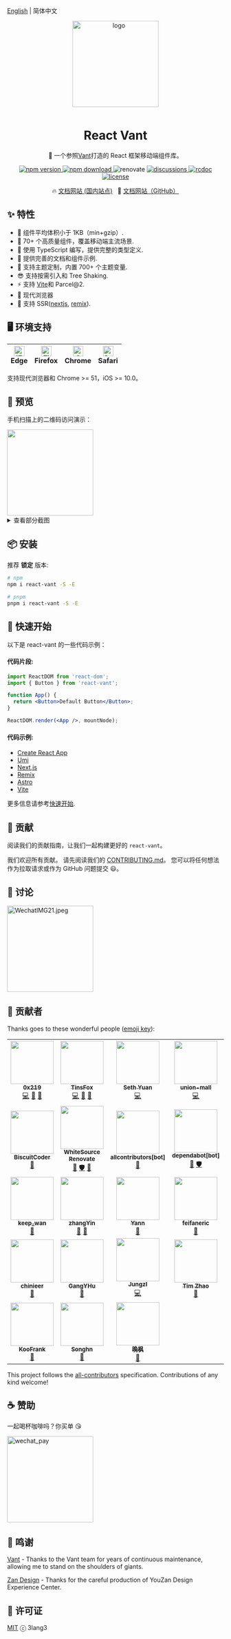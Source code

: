 [English](https://github.com/3lang3/react-vant) | 简体中文

<p align="center">
    <img alt="logo" src="https://cdn.jsdelivr.net/gh/3lang3/react-vant@main/public/logo.svg" width="200" style="margin-bottom: 10px;">
</p>

<h1 align="center">React Vant</h1>

<p align="center">📱 一个参照<a href="https://github.com/youzan/vant">Vant</a>打造的 React 框架移动端组件库。</p>

<p align="center">
  <a href="https://npmjs.org/package/react-vant" target="_blank" referrerpolicy="no-referrer">
    <img src="https://img.shields.io/npm/v/react-vant/latest?style=flat-square" alt="npm version" />
  </a>
  <a href="https://npmjs.org/package/react-vant" target="_blank" referrerpolicy="no-referrer">
    <img src="https://img.shields.io/npm/dm/react-vant.svg?style=flat-square" alt="npm download" />
  </a>
  <img src="https://img.shields.io/badge/renovate-enabled-brightgreen.svg?style=flat-square" alt="renovate" />
  <a href="https://github.com/3lang3/react-vant/discussions" target="_blank" referrerpolicy="no-referrer">
    <img src="https://img.shields.io/badge/discussions-on%20github-blue?style=flat-square" alt="discussions" />
  </a>
    <a href="https://github.com/3lang3/rcdoc" target="_blank" referrerpolicy="no-referrer">
    <img src="https://img.shields.io/badge/docs%20by-rcdoc-blue?style=flat-square" alt="rcdoc" />
  </a>
  <a href="https://github.com/3lang3/react-vant/discussions" target="_blank" referrerpolicy="no-referrer">
    <img src="https://img.shields.io/npm/l/react-vant?style=flat-square" alt="license" />
  </a>
</p>

<p align="center">
  🔥 <a href="https://react-vant-gitee.3lang.dev">文档网站 (国内站点)</a>
  &nbsp;
  🌈 <a href="https://react-vant.3lang.dev">文档网站（GitHub）</a>
</p>

## ✨ 特性

- 🚀 组件平均体积小于 1KB（min+gzip）.
- 💎 70+ 个高质量组件，覆盖移动端主流场景.
- 💪 使用 TypeScript 编写，提供完整的类型定义.
- 📝 提供完善的文档和组件示例.
- 🎨 支持主题定制，内置 700+ 个主题变量.
- 😎 支持按需引入和 Tree Shaking.
- ⚡️ 支持 [Vite](https://github.com/3lang3/react-vant-template/tree/main/template/vite)和 Parcel@2.
- 🌵 现代浏览器
- 🌝 支持 SSR([nextjs](https://github.com/3lang3/react-vant-template/tree/main/next/nextjs), [remix](https://github.com/3lang3/react-vant-template/tree/main/next/remix)).

## 🖥 环境支持

| [<img src="https://raw.githubusercontent.com/alrra/browser-logos/master/src/edge/edge_48x48.png" alt="IE / Edge" width="24px" height="24px" />](http://godban.github.io/browsers-support-badges/)<br> Edge | [<img src="https://raw.githubusercontent.com/alrra/browser-logos/master/src/firefox/firefox_48x48.png" alt="Firefox" width="24px" height="24px" />](http://godban.github.io/browsers-support-badges/)<br>Firefox | [<img src="https://raw.githubusercontent.com/alrra/browser-logos/master/src/chrome/chrome_48x48.png" alt="Chrome" width="24px" height="24px" />](http://godban.github.io/browsers-support-badges/)<br>Chrome | [<img src="https://raw.githubusercontent.com/alrra/browser-logos/a94987f29719142668cdf960b3f624ce1a3c6aa8/src/safari-ios/safari-ios.svg" alt="Safari for iOS" width="24px" height="24px" />](http://godban.github.io/browsers-support-badges/)<br>Safari |
| --- | --- | --- | --- |

支持现代浏览器和 Chrome >= 51，iOS >= 10.0。

## 📱 预览

手机扫描上的二维码访问演示：

<img src="https://github.com/3lang3/react-vant/blob/main/public/preview_qrcode.png?raw=true" width="200" />

<details>
  <summary>查看部分截图</summary>
  <img src="https://pic.stackoverflow.wiki/uploadImages/222/66/151/135/2021/11/17/17/17/c6034f01-b534-4e01-9b43-d28259ea77ea.png" width="200" />
  <img src="https://pic.stackoverflow.wiki/uploadImages/222/66/151/135/2021/11/17/17/17/b8c56952-943b-4e8e-b4cb-274d5ac62f7b.png" width="200" />
  <img src="https://pic.stackoverflow.wiki/uploadImages/222/66/151/135/2021/11/17/17/17/20a5ea40-6470-4156-b244-a4cbd8cef9d2.png" width="200" />
  <img src="https://pic.stackoverflow.wiki/uploadImages/222/66/151/135/2021/11/17/17/17/9cd23768-e2d5-45c7-b80b-be6367c157b9.png" width="200" />
  <img src="https://pic.stackoverflow.wiki/uploadImages/222/66/151/135/2021/11/17/17/17/87f8d07c-bdeb-46de-b64a-eaf78f062c6a.png" width="200" />
  <img src="https://pic.stackoverflow.wiki/uploadImages/222/66/151/135/2021/11/17/17/17/e8cf6bdd-96b3-4d89-84af-606ab443a6fd.png" width="200" />
  <img src="https://pic.stackoverflow.wiki/uploadImages/222/66/151/135/2021/11/17/17/17/02abb81a-4c80-4468-815f-b11076b16524.png" width="200" />
  <img src="https://pic.stackoverflow.wiki/uploadImages/222/66/151/135/2021/11/17/17/17/ecf39bd8-f933-4f62-89b2-574845696bc0.png" width="200" />
  <img src="https://pic.stackoverflow.wiki/uploadImages/222/66/151/135/2021/11/17/17/17/6e2800b6-1675-467d-be48-f5e876c19e0f.png" width="200" />
</details>

## 📦 安装

推荐 **锁定** 版本:

```bash
# npm
npm i react-vant -S -E

# pnpm
pnpm i react-vant -S -E
```

## 🚀 快速开始

以下是 react-vant 的一些代码示例：

#### 代码片段:

```jsx
import ReactDOM from 'react-dom';
import { Button } from 'react-vant';

function App() {
  return <Button>Default Button</Button>;
}

ReactDOM.render(<App />, mountNode);
```

#### 代码示例:

- [Create React App](https://github.com/3lang3/react-vant-template/tree/main/next/cra)
- [Umi](https://github.com/3lang3/react-vant-template/tree/main/next/umijs)
- [Next.js](https://github.com/3lang3/react-vant-template/tree/main/next/nextjs)
- [Remix](https://github.com/3lang3/react-vant-template/tree/main/next/remix)
- [Astro](https://github.com/3lang3/react-vant-template/tree/main/next/astro)
- [Vite](https://github.com/3lang3/react-vant-template/tree/main/next/vite)

更多信息请参考[快速开始](https://react-vant.3lang.dev/guide/quickstart).

## 🤝 贡献

阅读我们的贡献指南，让我们一起构建更好的 `react-vant`。

我们欢迎所有贡献。 请先阅读我们的 [CONTRIBUTING.md](https://react-vant.3lang.dev/guide/contribution)。 您可以将任何想法作为拉取请求或作为 GitHub 问题提交 😃。

## 💭 讨论

<img alt="WechatIMG21.jpeg" src="https://user-images.githubusercontent.com/7098719/143408499-6e838945-9fc3-4b4d-bf8f-f262f4937c33.jpg" width="200"  />

## 👥 贡献者

Thanks goes to these wonderful people ([emoji key](https://allcontributors.org/docs/en/emoji-key)):


<!-- ALL-CONTRIBUTORS-LIST:START - Do not remove or modify this section -->
<!-- prettier-ignore-start -->
<!-- markdownlint-disable -->
<table>
  <tr>
    <td align="center"><a href="https://github.com/0x219"><img src="https://avatars.githubusercontent.com/u/50414099?v=4?s=100" width="100px;" alt=""/><br /><sub><b>0x219</b></sub></a><br /><a href="https://github.com/3lang3/react-vant/commits?author=0x219" title="Code">💻</a> <a href="https://github.com/3lang3/react-vant/commits?author=0x219" title="Documentation">📖</a> <a href="#maintenance-0x219" title="Maintenance">🚧</a></td>
    <td align="center"><a href="https://github.com/TinsFox"><img src="https://avatars.githubusercontent.com/u/33956589?v=4?s=100" width="100px;" alt=""/><br /><sub><b>TinsFox</b></sub></a><br /><a href="https://github.com/3lang3/react-vant/commits?author=TinsFox" title="Code">💻</a> <a href="https://github.com/3lang3/react-vant/commits?author=TinsFox" title="Documentation">📖</a> <a href="#maintenance-TinsFox" title="Maintenance">🚧</a></td>
    <td align="center"><a href="https://github.com/sethyuan"><img src="https://avatars.githubusercontent.com/u/3410293?v=4?s=100" width="100px;" alt=""/><br /><sub><b>Seth Yuan</b></sub></a><br /><a href="https://github.com/3lang3/react-vant/commits?author=sethyuan" title="Code">💻</a></td>
    <td align="center"><a href="https://github.com/union-mall"><img src="https://avatars.githubusercontent.com/u/82643376?v=4?s=100" width="100px;" alt=""/><br /><sub><b>union-mall</b></sub></a><br /><a href="https://github.com/3lang3/react-vant/commits?author=union-mall" title="Code">💻</a></td>
    <td align="center"><a href="https://github.com/tgioer"><img src="https://avatars.githubusercontent.com/u/18252854?v=4?s=100" width="100px;" alt=""/><br /><sub><b>Tang Zhi</b></sub></a><br /><a href="https://github.com/3lang3/react-vant/commits?author=tgioer" title="Code">💻</a></td>
    <td align="center"><a href="https://github.com/yuegongzi"><img src="https://avatars.githubusercontent.com/u/13476544?v=4?s=100" width="100px;" alt=""/><br /><sub><b>yuegongzi</b></sub></a><br /><a href="https://github.com/3lang3/react-vant/commits?author=yuegongzi" title="Code">💻</a> <a href="https://github.com/3lang3/react-vant/commits?author=yuegongzi" title="Documentation">📖</a></td>
    <td align="center"><a href="https://github.com/ovensi"><img src="https://avatars.githubusercontent.com/u/24306930?v=4?s=100" width="100px;" alt=""/><br /><sub><b>周神</b></sub></a><br /><a href="https://github.com/3lang3/react-vant/commits?author=ovensi" title="Code">💻</a></td>
  </tr>
  <tr>
    <td align="center"><a href="https://github.com/BiscuitCoder"><img src="https://avatars.githubusercontent.com/u/17230944?v=4?s=100" width="100px;" alt=""/><br /><sub><b>BiscuitCoder</b></sub></a><br /><a href="#design-BiscuitCoder" title="Design">🎨</a></td>
    <td align="center"><a href="https://renovate.whitesourcesoftware.com/"><img src="https://avatars.githubusercontent.com/u/25180681?v=4?s=100" width="100px;" alt=""/><br /><sub><b>WhiteSource Renovate</b></sub></a><br /><a href="https://github.com/3lang3/react-vant/commits?author=renovate-bot" title="Documentation">📖</a> <a href="#security-renovate-bot" title="Security">🛡️</a> <a href="#tool-renovate-bot" title="Tools">🔧</a></td>
    <td align="center"><a href="https://github.com/apps/allcontributors"><img src="https://avatars.githubusercontent.com/in/23186?v=4?s=100" width="100px;" alt=""/><br /><sub><b>allcontributors[bot]</b></sub></a><br /><a href="#tool-allcontributors[bot]" title="Tools">🔧</a></td>
    <td align="center"><a href="https://github.com/apps/dependabot"><img src="https://avatars.githubusercontent.com/in/29110?v=4?s=100" width="100px;" alt=""/><br /><sub><b>dependabot[bot]</b></sub></a><br /><a href="https://github.com/3lang3/react-vant/commits?author=dependabot[bot]" title="Documentation">📖</a> <a href="#security-dependabot[bot]" title="Security">🛡️</a></td>
    <td align="center"><a href="https://github.com/AdonLee"><img src="https://avatars.githubusercontent.com/u/5396468?v=4?s=100" width="100px;" alt=""/><br /><sub><b>Cedong.Lee</b></sub></a><br /><a href="https://github.com/3lang3/react-vant/issues?q=author%3AAdonLee" title="Bug reports">🐛</a> <a href="#ideas-AdonLee" title="Ideas, Planning, & Feedback">🤔</a></td>
    <td align="center"><a href="https://github.com/hongmaoxiao/myblog/issues"><img src="https://avatars.githubusercontent.com/u/3943494?v=4?s=100" width="100px;" alt=""/><br /><sub><b>xiaomao Feng</b></sub></a><br /><a href="https://github.com/3lang3/react-vant/issues?q=author%3Ahongmaoxiao" title="Bug reports">🐛</a></td>
    <td align="center"><a href="https://github.com/xiaojingyuaner"><img src="https://avatars.githubusercontent.com/u/24470322?v=4?s=100" width="100px;" alt=""/><br /><sub><b>xiaojingyuaner</b></sub></a><br /><a href="https://github.com/3lang3/react-vant/issues?q=author%3Axiaojingyuaner" title="Bug reports">🐛</a></td>
  </tr>
  <tr>
    <td align="center"><a href="https://www.keep-wan.me"><img src="https://avatars.githubusercontent.com/u/19300142?v=4?s=100" width="100px;" alt=""/><br /><sub><b>keep_wan</b></sub></a><br /><a href="https://github.com/3lang3/react-vant/issues?q=author%3Awhevether" title="Bug reports">🐛</a></td>
    <td align="center"><a href="https://blog.csdn.net/weixin_42755677"><img src="https://avatars.githubusercontent.com/u/42933010?v=4?s=100" width="100px;" alt=""/><br /><sub><b>zhangYin</b></sub></a><br /><a href="https://github.com/3lang3/react-vant/issues?q=author%3Amytheart" title="Bug reports">🐛</a> <a href="#ideas-mytheart" title="Ideas, Planning, & Feedback">🤔</a></td>
    <td align="center"><a href="https://www.itworker.cn"><img src="https://avatars.githubusercontent.com/u/12168991?v=4?s=100" width="100px;" alt=""/><br /><sub><b>Yann</b></sub></a><br /><a href="https://github.com/3lang3/react-vant/issues?q=author%3Afeifanshijie" title="Bug reports">🐛</a></td>
    <td align="center"><a href="https://github.com/feifaneric"><img src="https://avatars.githubusercontent.com/u/52685056?v=4?s=100" width="100px;" alt=""/><br /><sub><b>feifaneric</b></sub></a><br /><a href="https://github.com/3lang3/react-vant/issues?q=author%3Afeifaneric" title="Bug reports">🐛</a></td>
    <td align="center"><a href="https://github.com/FJHou"><img src="https://avatars.githubusercontent.com/u/22517598?v=4?s=100" width="100px;" alt=""/><br /><sub><b>FJHou</b></sub></a><br /><a href="https://github.com/3lang3/react-vant/issues?q=author%3AFJHou" title="Bug reports">🐛</a></td>
    <td align="center"><a href="https://wangbaoqi.gitbook.io/front/"><img src="https://avatars.githubusercontent.com/u/11024545?v=4?s=100" width="100px;" alt=""/><br /><sub><b>Nate Wang</b></sub></a><br /><a href="https://github.com/3lang3/react-vant/issues?q=author%3AWangbaoqi" title="Bug reports">🐛</a></td>
    <td align="center"><a href="https://github.com/Wal1e"><img src="https://avatars.githubusercontent.com/u/20591468?v=4?s=100" width="100px;" alt=""/><br /><sub><b>rook1e</b></sub></a><br /><a href="https://github.com/3lang3/react-vant/issues?q=author%3AWal1e" title="Bug reports">🐛</a></td>
  </tr>
  <tr>
    <td align="center"><a href="https://github.com/chinieer"><img src="https://avatars.githubusercontent.com/u/5187043?v=4?s=100" width="100px;" alt=""/><br /><sub><b>chinieer</b></sub></a><br /><a href="https://github.com/3lang3/react-vant/commits?author=chinieer" title="Documentation">📖</a></td>
    <td align="center"><a href="https://github.com/GangYHu"><img src="https://avatars.githubusercontent.com/u/26001209?v=4?s=100" width="100px;" alt=""/><br /><sub><b>GangYHu</b></sub></a><br /><a href="https://github.com/3lang3/react-vant/issues?q=author%3AGangYHu" title="Bug reports">🐛</a></td>
    <td align="center"><a href="https://github.com/Jungzl"><img src="https://avatars.githubusercontent.com/u/35426360?v=4?s=100" width="100px;" alt=""/><br /><sub><b>Jungzl</b></sub></a><br /><a href="https://github.com/3lang3/react-vant/commits?author=Jungzl" title="Code">💻</a></td>
    <td align="center"><a href="https://github.com/ZhaoTim"><img src="https://avatars.githubusercontent.com/u/30540533?v=4?s=100" width="100px;" alt=""/><br /><sub><b>Tim Zhao</b></sub></a><br /><a href="https://github.com/3lang3/react-vant/commits?author=ZhaoTim" title="Documentation">📖</a></td>
    <td align="center"><a href="https://github.com/class-undefined"><img src="https://avatars.githubusercontent.com/u/58300575?v=4?s=100" width="100px;" alt=""/><br /><sub><b>野漫横江</b></sub></a><br /><a href="https://github.com/3lang3/react-vant/issues?q=author%3Aclass-undefined" title="Bug reports">🐛</a></td>
    <td align="center"><a href="https://blog.ndc.work"><img src="https://avatars.githubusercontent.com/u/20502666?v=4?s=100" width="100px;" alt=""/><br /><sub><b>NoDocCat</b></sub></a><br /><a href="https://github.com/3lang3/react-vant/issues?q=author%3ANoDocCat" title="Bug reports">🐛</a></td>
    <td align="center"><a href="https://github.com/xni220"><img src="https://avatars.githubusercontent.com/u/2124073?v=4?s=100" width="100px;" alt=""/><br /><sub><b>zhong yiqun</b></sub></a><br /><a href="https://github.com/3lang3/react-vant/issues?q=author%3Axni220" title="Bug reports">🐛</a></td>
  </tr>
  <tr>
    <td align="center"><a href="http://koofrank.com/"><img src="https://avatars.githubusercontent.com/u/3366943?v=4?s=100" width="100px;" alt=""/><br /><sub><b>KooFrank</b></sub></a><br /><a href="https://github.com/3lang3/react-vant/issues?q=author%3Aphpmaple" title="Bug reports">🐛</a></td>
    <td align="center"><a href="http://songhn.com"><img src="https://avatars.githubusercontent.com/u/47357585?v=4?s=100" width="100px;" alt=""/><br /><sub><b>Songhn</b></sub></a><br /><a href="https://github.com/3lang3/react-vant/issues?q=author%3Asonghn233" title="Bug reports">🐛</a></td>
    <td align="center"><a href="https://github.com/JR0613"><img src="https://avatars.githubusercontent.com/u/58196913?v=4?s=100" width="100px;" alt=""/><br /><sub><b>晚枫</b></sub></a><br /><a href="https://github.com/3lang3/react-vant/issues?q=author%3AJR0613" title="Bug reports">🐛</a></td>
  </tr>
</table>

<!-- markdownlint-restore -->
<!-- prettier-ignore-end -->

<!-- ALL-CONTRIBUTORS-LIST:END -->

This project follows the [all-contributors](https://github.com/all-contributors/all-contributors) specification. Contributions of any kind welcome!

## ☕ 赞助

一起喝杯咖啡吗？你买单 😘 

<img width="200" alt="wechat_pay" src="https://user-images.githubusercontent.com/7098719/183117353-fe7ae07d-cabd-4886-8a11-2f2411d16586.png">

## 🙏 鸣谢

[Vant](https://github.com/youzan/vant) - Thanks to the Vant team for years of continuous maintenance, allowing me to stand on the shoulders of giants.

[Zan Design](https://design.youzan.com/) - Thanks for the careful production of YouZan Design Experience Center.

## 📜 许可证

[MIT](./LICENSE) ⓒ 3lang3
